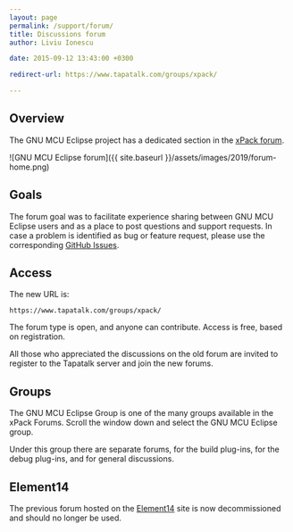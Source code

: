```yaml
---
layout: page
permalink: /support/forum/
title: Discussions forum
author: Liviu Ionescu

date: 2015-09-12 13:43:00 +0300

redirect-url: https://www.tapatalk.com/groups/xpack/

---
```


## Overview

The GNU MCU Eclipse project has a dedicated section in the
[xPack forum](https://www.tapatalk.com/groups/xpack/).

![GNU MCU Eclipse forum]({{ site.baseurl }}/assets/images/2019/forum-home.png)

## Goals

The forum goal was to facilitate experience sharing between
GNU MCU Eclipse users and as a place to post questions and support requests.
In case a problem is identified as bug or feature request, please use the
corresponding 
[GitHub Issues](https://github.com/gnu-mcu-eclipse/eclipse-plugins/issues/).

## Access

The new URL is:

`https://www.tapatalk.com/groups/xpack/`

The forum type is open, and anyone can contribute. Access is free, 
based on registration.

All those who appreciated the discussions on the old forum are invited
to register to the Tapatalk server and join the new forums.

## Groups

The GNU MCU Eclipse Group is one of the many groups available in the xPack
Forums. Scroll the window down and select the GNU MCU Eclipse group.

Under this group there are separate forums, for the build plug-ins, for the 
debug plug-ins, and for general discussions.

## Element14

The previous forum hosted on the 
[Element14](https://www.element14.com/community/groups/gnu-arm-eclipse) 
site is now decommissioned and
should no longer be used.
